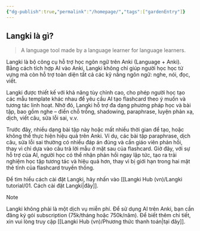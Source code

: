 ```yaml
---
{"dg-publish":true,"permalink":"/homepage/","tags":["gardenEntry"]}
---
```


## Langki là gì?
> A language tool made by a language learner for language learners.

Langki là bộ công cụ hỗ trợ học ngôn ngữ trên Anki (Language + Anki). Bằng cách tích hợp AI vào Anki, Langki không chỉ giúp người học học từ vựng mà còn hỗ trợ toàn diện tất cả các kỹ năng ngôn ngữ: nghe, nói, đọc, viết.

Langki được thiết kế với khả năng tùy chỉnh cao, cho phép người học tạo các mẫu template khác nhau để yêu cầu AI tạo flashcard theo ý muốn và tương tác linh hoạt. Nhờ đó, Langki hỗ trợ đa dạng phương pháp học và bài tập, bao gồm nghe – điền chỗ trống, shadowing, paraphrase, luyện phản xạ, dịch, viết câu, sửa lỗi sai, v.v.

Trước đây, nhiều dạng bài tập này hoặc mất nhiều thời gian để tạo, hoặc không thể thực hiện hiệu quả trên Anki. Ví dụ, các bài tập paraphrase, dịch câu, sửa lỗi sai thường có nhiều đáp án đúng và cần giáo viên phản hồi, thay vì chỉ dựa vào câu trả lời mẫu ở mặt sau của flashcard. Giờ đây, với sự hỗ trợ của AI, người học có thể nhận phản hồi ngay lập tức, tạo ra trải nghiệm học tập tương tác và hiệu quả hơn, thay vì bị giới hạn trong hai mặt thẻ tĩnh của flashcard truyền thống.

Để tìm hiểu cách cài đặt Langki, hãy nhấn vào [[Langki Hub (vn)/Langki tutorial/01. Cách cài đặt Langki\|đây]].

> [!note]
> Langki không phải là một dịch vụ miễn phí. Để sử dụng AI trên Anki, bạn cần đăng ký gói subscription (75k/tháng hoặc 750k/năm). Để biết thêm chi tiết, xin vui lòng truy cập [[Langki Hub (vn)/Phương thức thanh toán\|tại đây]].


